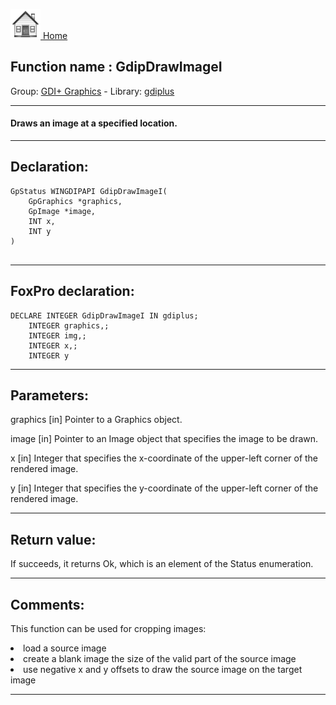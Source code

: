[<img src="../../images/home.png"> Home ](https://github.com/VFPX/Win32API)  

## Function name : GdipDrawImageI
Group: [GDI+ Graphics](../../functions_group.md#GDIplus_Graphics)  -  Library: [gdiplus](../../Libraries.md#gdiplus)  
***  


#### Draws an image at a specified location.
***  


## Declaration:
```foxpro  
GpStatus WINGDIPAPI GdipDrawImageI(
	GpGraphics *graphics,
	GpImage *image,
	INT x,
	INT y
)
  
```  
***  


## FoxPro declaration:
```foxpro  
DECLARE INTEGER GdipDrawImageI IN gdiplus;
	INTEGER graphics,;
	INTEGER img,;
	INTEGER x,;
	INTEGER y  
```  
***  


## Parameters:
graphics
[in] Pointer to a Graphics object.

image
[in] Pointer to an Image object that specifies the image to be drawn. 

x
[in] Integer that specifies the x-coordinate of the upper-left corner of the rendered image. 

y
[in] Integer that specifies the y-coordinate of the upper-left corner of the rendered image.   
***  


## Return value:
If succeeds, it returns Ok, which is an element of the Status enumeration.  
***  


## Comments:
This function can be used for cropping images:  
<LI>load a source image  
<LI>create a blank image the size of the valid part of the source image  
<LI>use negative x and y offsets to draw the source image on the target image  
  
***  

